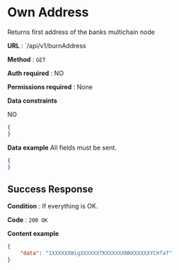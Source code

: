 # Own Address

Returns first address of the banks multichain node

**URL** : `/api/v1/burnAddress

**Method** : `GET`

**Auth required** : NO

**Permissions required** : None

**Data constraints**

NO

```json
{
}
```

**Data example** All fields must be sent.

```json
{
}
```

## Success Response

**Condition** : If everything is OK.

**Code** : `200 OK`

**Content example**

```json
{
    "data": "1XXXXXXWigXXXXXXTKXXXXXXNNXXXXXXYCHfaT"
}
```

